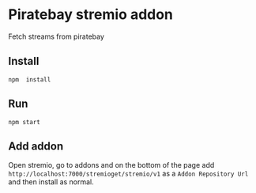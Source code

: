 # Piratebay stremio addon
Fetch streams from piratebay

## Install
``npm  install``

## Run
``npm start``

## Add addon
Open stremio, go to addons and on the bottom of the page add `http://localhost:7000/stremioget/stremio/v1` as a `Addon Repository Url`
and then install as normal.